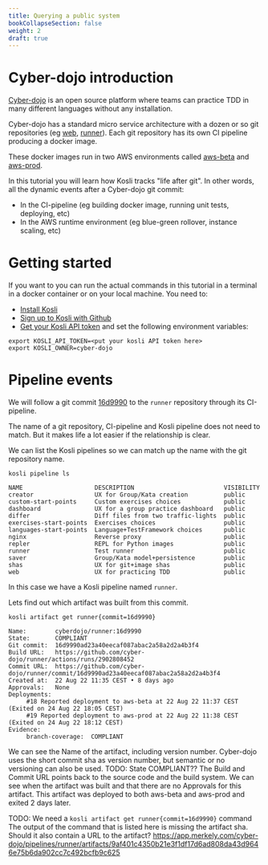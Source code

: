 ```yaml
---
title: Querying a public system
bookCollapseSection: false
weight: 2
draft: true
---
```


# Cyber-dojo introduction

[Cyber-dojo](https://cyber-dojo.org) is an open source platform where teams can practice TDD in
many different languages without any installation.

Cyber-dojo has a standard micro service architecture with a dozen or so git repositories
(eg [web](https://github.com/cyber-dojo/web), [runner](https://github.com/cyber-dojo/runner)).
Each git repository has its own CI pipeline producing a docker image.

These docker images run in two AWS environments called [aws-beta](https://app.merkely.com/cyber-dojo/environments/aws-beta)
and [aws-prod](https://app.merkely.com/cyber-dojo/environments/aws-prod).

In this tutorial you will learn how Kosli tracks "life after git". In other words, all the dynamic events
after a Cyber-dojo git commit:
* In the CI-pipeline (eg building docker image, running unit tests, deploying, etc)
* In the AWS runtime environment (eg blue-green rollover, instance scaling, etc)


# Getting started

If you want to you can run the actual commands in this tutorial in a terminal in a docker container or
on your local machine.
You need to:
* [Install Kosli](../installation)
* [Sign up to Kosli with Github](https://app.kosli.com)
* [Get your Kosli API token](../installation#getting-your-kosli-api-token) and set the following environment variables:
```shell {.command}
export KOSLI_API_TOKEN=<put your kosli API token here>
export KOSLI_OWNER=cyber-dojo
```
<!-- 
You can verify your comand with:
```shell {.command}
kosli env ls 
```
```shell
NAME      TYPE  LAST REPORT                LAST MODIFIED
aws-beta  ECS   2022-08-30T13:18:42+02:00  2022-08-30T13:18:42+02:00
aws-prod  ECS   2022-08-30T13:18:28+02:00  2022-08-30T13:18:28+02:00
beta      K8S   2022-06-15T11:39:59+02:00  2022-06-15T11:39:59+02:00
prod      K8S   2022-06-15T11:40:01+02:00  2022-06-15T11:40:01+02:00
``` -->


# Pipeline events

We will follow a git commit [16d9990](https://github.com/cyber-dojo/runner/commit/16d9990ad23a40eecaf087abac2a58a2d2a4b3f4) 
to the `runner` repository through its CI-pipeline.

The name of a git repository, CI-pipeline and Kosli pipeline does not need to match. But it makes
life a lot easier if the relationship is clear.

We can list the Kosli pipelines so we can match up the name with the git repository name.

```shell {.command}
kosli pipeline ls
```
```shell
NAME                    DESCRIPTION                         VISIBILITY
creator                 UX for Group/Kata creation          public
custom-start-points     Custom exercises choices            public
dashboard               UX for a group practice dashboard   public
differ                  Diff files from two traffic-lights  public
exercises-start-points  Exercises choices                   public
languages-start-points  Language+TestFramework choices      public
nginx                   Reverse proxy                       public
repler                  REPL for Python images              public
runner                  Test runner                         public
saver                   Group/Kata model+persistence        public
shas                    UX for git+image shas               public
web                     UX for practicing TDD               public
```

In this case we have a Kosli pipeline named `runner`.

Lets find out which artifact was built from this commit.
<!-- kosli artifact get runner@9af401c4350b21e3f1df17d6ad808da43d9646e75b6da902cc7c492bcfb9c625 -->
```shell {.command}
kosli artifact get runner{commit=16d9990}
```

```shell
Name:        cyberdojo/runner:16d9990
State:       COMPLIANT
Git commit:  16d9990ad23a40eecaf087abac2a58a2d2a4b3f4
Build URL:   https://github.com/cyber-dojo/runner/actions/runs/2902808452
Commit URL:  https://github.com/cyber-dojo/runner/commit/16d9990ad23a40eecaf087abac2a58a2d2a4b3f4
Created at:  22 Aug 22 11:35 CEST • 8 days ago
Approvals:   None
Deployments:
     #18 Reported deployment to aws-beta at 22 Aug 22 11:37 CEST (Exited on 24 Aug 22 18:05 CEST)
     #19 Reported deployment to aws-prod at 22 Aug 22 11:38 CEST (Exited on 24 Aug 22 18:12 CEST)
Evidence:
     branch-coverage:  COMPLIANT
```

We can see the Name of the artifact, including version number. Cyber-dojo uses the short commit
sha as version number, but semantic or no versioning can also be used.
TODO: State COMPLIANT??
The Build and Commit URL points back to the source code and the build system. We can see
when the artifact was built and that there are no Approvals for this artifact.
This artifact was deployed to both aws-beta and aws-prod and exited 2 days later.

TODO:
We need a `kosli artifact get runner{commit=16d9990}` command
The output of the command that is listed here is missing the artifact sha. Should it also
contain a URL to the artifact?
https://app.merkely.com/cyber-dojo/pipelines/runner/artifacts/9af401c4350b21e3f1df17d6ad808da43d9646e75b6da902cc7c492bcfb9c625


